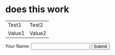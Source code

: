 <!DOCTYPE html>
<html lang="en">
 
<h1>does this work</h1>

<table>
 <tr>
  <td>Test1</td>
  <td>Test2</td>
 </tr>
 <tr>
  <td>Value1</td>
  <td>Value2</td>
 </tr>
</table>

<form>
 <label for="name">Your Name: </label><input type="text" name="name">
 <input type="submit" value="Submit">
</form>



</html>
